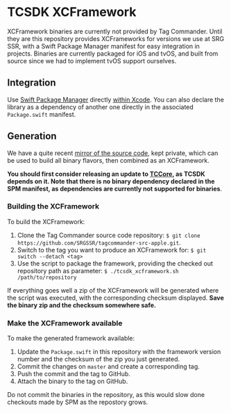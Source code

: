 TCSDK XCFramework
==================

XCFramework binaries are currently not provided by Tag Commander. Until they are this repository provides XCFrameworks for versions we use at SRG SSR, with a Swift Package Manager manifest for easy integration in projects. Binaries are currently packaged for iOS and tvOS, and built from source since we had to implement tvOS support ourselves.

## Integration

Use [Swift Package Manager](https://swift.org/package-manager) directly [within Xcode](https://developer.apple.com/documentation/xcode/adding_package_dependencies_to_your_app). You can also declare the library as a dependency of another one directly in the associated `Package.swift` manifest.

## Generation

We have a quite recent [mirror of the source code](https://github.com/SRGSSR/tagcommander-src-apple), kept private, which can be used to build all binary flavors, then combined as an XCFramework.

**You should first consider releasing an update to [TCCore](https://github.com/SRGSSR/TCCore-xcframework-apple), as TCSDK depends on it. Note that there is no binary dependency declared in the SPM manifest, as dependencies are currently not supported for binaries**.

### Building the XCFramework

To build the XCFramework:

1. Clone the Tag Commander source code repository: `$ git clone https://github.com/SRGSSR/tagcommander-src-apple.git`.
2. Switch to the tag you want to produce an XCFramework for: `$ git switch --detach <tag>`
3. Use the script to package the framework, providing the checked out repository path as parameter: `$ ./tcsdk_xcframework.sh /path/to/repository`

If everything goes well a zip of the XCFramework will be generated where the script was executed, with the corresponding checksum displayed. **Save the binary zip and the checksum somewhere safe.**

### Make the XCFramework available

To make the generated framework available:

1. Update the `Package.swift` in this repository with the framework version number and the checksum of the zip you just generated.
2. Commit the changes on `master` and create a corresponding tag.
3. Push the commit and the tag to GitHub.
4. Attach the binary to the tag on GitHub.

Do not commit the binaries in the repository, as this would slow done checkouts made by SPM as the repostory grows.